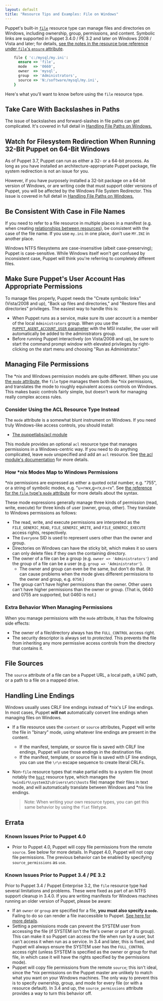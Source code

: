 ```yaml
---
layout: default
title: "Resource Tips and Examples: File on Windows"
---
```


[file]: ./type.html#file
[relationships]: /puppet/latest/lang_relationships.html
[acl_module]: https://forge.puppetlabs.com/puppetlabs/acl
[mode]: ./type.html#file-attribute-mode

Puppet's built-in [`file`][file] resource type can manage files and directories on Windows, including ownership, group, permissions, and content. Symbolic links are supported in Puppet 3.4.0 / PE 3.2 and later on Windows 2008 / Vista and later; for details, [see the notes in the resource type reference under `file`'s `ensure` attribute](./type.html#file-attribute-ensure).


~~~ ruby
    file { 'c:/mysql/my.ini':
      ensure => 'file',
      mode   => '0660',
      owner  => 'mysql',
      group  => 'Administrators',
      source => 'N:/software/mysql/my.ini',
    }
~~~

Here's what you'll want to know before using the `file` resource type.

## Take Care With Backslashes in Paths

The issue of backslashes and forward-slashes in file paths can get complicated. It's covered in full detail in [Handling File Paths on Windows.][win_paths]

[win_paths]: ./lang_windows_file_paths.html

## Watch for Filesystem Redirection When Running 32-Bit Puppet on 64-Bit Windows

As of Puppet 3.7, Puppet can run as either a 32- or a 64-bit process. As long as you have installed an architecture-appropriate Puppet package, file system redirection is not an issue for you.

However, if you have purposely installed a 32-bit package on a 64-bit version of Windows, or are writing code that must support older versions of Puppet, you will be affected by the Windows File System Redirector. This issue is covered in full detail in [Handling File Paths on Windows.][win_paths]

## Be Consistent With Case in File Names

If you need to refer to a file resource in multiple places in a manifest (e.g. when creating [relationships between resources][relationships]), be consistent with the case of the file name. If you use `my.ini` in one place, don't use `MY.INI` in another place.

Windows NTFS filesystems are case-insensitive (albeit case-preserving); Puppet is case-sensitive. While Windows itself won't get confused by inconsistent case, Puppet will think you're referring to completely different files.

## Make Sure Puppet's User Account Has Appropriate Permissions

To manage files properly, Puppet needs the "Create symbolic links" (Vista/2008 and up), "Back up files and directories," and "Restore files and directories" privileges. The easiest way to handle this is:

* When Puppet runs as a service, make sure its user account is a member of the local `Administrators` group.  When you use the [`PUPPET_AGENT_ACCOUNT_USER` parameter](.puppet/latest/reference/install_windows.html#puppetagentaccountuser) with the MSI installer, the user will automatically be added to the administrators group.
* Before running Puppet interactively (on Vista/2008 and up), be sure to start the command prompt window with elevated privileges by right-clicking on the start menu and choosing "Run as Administrator."

## Managing File Permissions

The \*nix and Windows permission models are quite different. When you use [the `mode` attribute,][mode] the `file` type manages them both like \*nix permissions, and translates the mode to roughly equivalent access controls on Windows. This makes basic controls fairly simple, but doesn't work for managing really complex access rules.

### Consider Using the ACL Resource Type Instead

The `mode` attribute is a somewhat blunt instrument on Windows. If you need truly Windows-like access controls, you should install:

* [The puppetlabs/acl module][acl_module]

This module provides an optional `acl` resource type that manages permissions in a Windows-centric way. If you need to do anything complicated, leave `mode` unspecified and add an `acl` resource. See [the acl module's documentation][acl_module] for more details.

### How \*nix Modes Map to Windows Permissions

\*nix permissions are expressed as either a quoted octal number, e.g. "755", or a string of symbolic modes, e.g. "u=rwx,g=rx,o=rx". See [the reference for the `file` type's `mode` attribute](./type.html#file-attribute-mode) for more details about the syntax.

These mode expressions generally manage three kinds of permission (read, write, execute) for three kinds of user (owner, group, other). They translate to Windows permissions as follows:

* The read, write, and execute permissions are interpreted as the `FILE_GENERIC_READ`, `FILE_GENERIC_WRITE`, and `FILE_GENERIC_EXECUTE` access rights, respectively.
* The `Everyone` SID is used to represent users other than the owner and group.
* Directories on Windows can have the sticky bit, which makes it so users can only delete files if they own the containing directory.
* The owner of a file can be a group (e.g. `owner => 'Administrators'`) and the group of a file can be a user (e.g. `group => 'Administrator'`).
    * The owner and group can even be the same, but don't do that. (It can cause problems when the mode gives different permissions to the owner and group, e.g. `0750`.)
* The group can't have higher permissions than the owner. Other users can't have higher permissions than the owner or group. (That is, 0640 and 0755 are supported, but 0460 is not.)

### Extra Behavior When Managing Permissions

When you manage permissions with the `mode` attribute, it has the following side effects:

* The owner of a file/directory always has the `FULL_CONTROL` access right.
* The security descriptor is always set to _protected._ This prevents the file from inheriting any more permissive access controls from the directory that contains it.

## File Sources

The `source` attribute of a file can be a Puppet URL, a local path, a UNC path, or a path to a file on a mapped drive.

## Handling Line Endings

Windows usually uses CRLF line endings instead of \*nix's LF line endings. In most cases, Puppet **will not** automatically convert line endings when managing files on Windows.

* If a file resource uses the `content` or `source` attributes, Puppet will write the file in "binary" mode, using whatever line endings are present in the content.
    * If the manifest, template, or source file is saved with CRLF line endings, Puppet will use those endings in the destination file.
    * If the manifest, template, or source file is saved with LF line endings, you can use the `\r\n` escape sequence to create literal CRLFs.
* Non-`file` resource types that make partial edits to a system file (most notably the [`host`](./type.html#host) resource type, which manages the `%windir%\system32\drivers\etc\hosts` file) manage their files in text mode, and will automatically translate between Windows and \*nix line endings.

    > Note: When writing your own resource types, you can get this same behavior by using the `flat` filetype.


## Errata

### Known Issues Prior to Puppet 4.0

* Prior to Puppet 4.0, Puppet will copy file permissions from the remote `source`. See below for more details. In Puppet 4.0, Puppet will not copy file permissions. The previous behavior can be enabled by specifying `source_permissions` as `use`.

### Known Issues Prior to Puppet 3.4 / PE 3.2

Prior to Puppet 3.4 / Puppet Enterprise 3.2, the `file` resource type had several limitations and problems. These were fixed as part of an NTFS support cleanup in 3.4.0. If you are writing manifests for Windows machines running an older version of Puppet, please be aware:

* If an `owner` or `group` are specified for a file, **you must also specify a `mode`.** Failing to do so can render a file inaccessible to Puppet. [See here for more details](./troubleshooting.html#file-pre-340).
* Setting a permissions mode can prevent the SYSTEM user from accessing the file (if SYSTEM isn't the file's owner or part of its group). This can make it so Puppet can access the file when run by a user, but can't access it when run as a service. In 3.4 and later, this is fixed, and Puppet will always ensure the SYSTEM user has the `FULL_CONTROL` access right (unless SYSTEM is specified as the owner or group for that file, in which case it will have the rights specified by the permissions mode).
* Puppet will copy file permissions from the remote `source`; this isn't ideal, since the \*nix permissions on the Puppet master are unlikely to match what you want on your Windows machines. The only way to prevent this is to specify ownership, group, and mode for every file (or with a resource default). In 3.4 and up, the `source_permissions` attribute provides a way to turn this behavior off.
